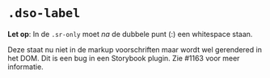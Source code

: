 # `.dso-label`

**Let op**: In de `.sr-only` moet _na_ de dubbele punt (:) een whitespace staan.

Deze staat nu niet in de markup voorschriften maar wordt wel gerendered in het DOM. Dit is een bug in een Storybook plugin. Zie #1163 voor meer informatie.
